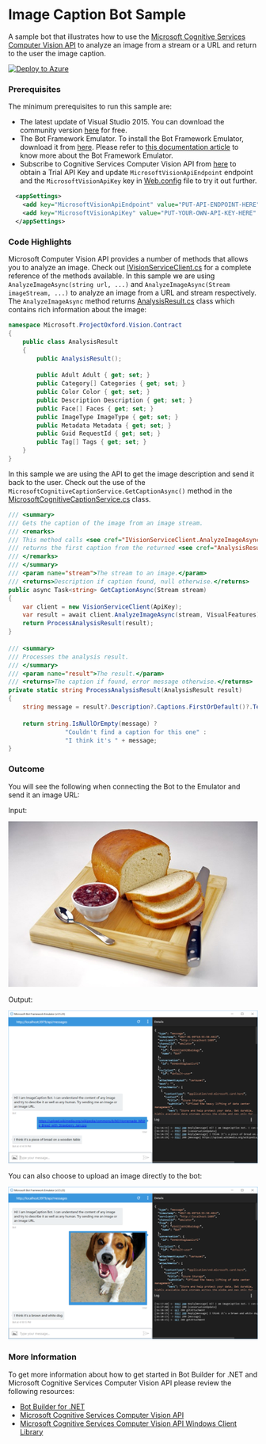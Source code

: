 ﻿# Image Caption Bot Sample

A sample bot that illustrates how to use the [Microsoft Cognitive Services Computer Vision API](https://www.microsoft.com/cognitive-services/en-us/computer-vision-api) to analyze an image from a stream or a URL and return to the user the image caption.

[![Deploy to Azure][Deploy Button]][Deploy CSharp/ImageCaption]

[Deploy Button]: https://azuredeploy.net/deploybutton.png
[Deploy CSharp/ImageCaption]: https://azuredeploy.net

### Prerequisites

The minimum prerequisites to run this sample are:
* The latest update of Visual Studio 2015. You can download the community version [here](http://www.visualstudio.com) for free.
* The Bot Framework Emulator. To install the Bot Framework Emulator, download it from [here](https://emulator.botframework.com/). Please refer to [this documentation article](https://github.com/microsoft/botframework-emulator/wiki/Getting-Started) to know more about the Bot Framework Emulator.
* Subscribe to Cognitive Services Computer Vision API from [here](https://www.microsoft.com/cognitive-services/en-us/subscriptions) to obtain a Trial API Key and update `MicrosoftVisionApiEndpoint` endpoint and the `MicrosoftVisionApiKey` key in [Web.config](Web.config) file to try it out further.

````XML
  <appSettings>
    <add key="MicrosoftVisionApiEndpoint" value="PUT-API-ENDPOINT-HERE" />
    <add key="MicrosoftVisionApiKey" value="PUT-YOUR-OWN-API-KEY-HERE" />
  </appSettings>
````

### Code Highlights
Microsoft Computer Vision API provides a number of methods that allows you to analyze an image. Check out [IVisionServiceClient.cs](https://github.com/Microsoft/Cognitive-Vision-Windows/blob/master/ClientLibrary/IVisionServiceClient.cs) for a complete reference of the methods available. In this sample we are using `AnalyzeImageAsync(string url, ...)` and `AnalyzeImageAsync(Stream imageStream, ...)` to analyze an image from a URL and stream respectively. The `AnalyzeImageAsync` method returns [AnalysisResult.cs](https://github.com/Microsoft/Cognitive-Vision-Windows/blob/master/ClientLibrary/Contract/AnalysisResult.cs) class which contains rich information about the image:

````C#
namespace Microsoft.ProjectOxford.Vision.Contract
{
    public class AnalysisResult
    {
        public AnalysisResult();

        public Adult Adult { get; set; }
        public Category[] Categories { get; set; }
        public Color Color { get; set; }
        public Description Description { get; set; }
        public Face[] Faces { get; set; }
        public ImageType ImageType { get; set; }
        public Metadata Metadata { get; set; }
        public Guid RequestId { get; set; }
        public Tag[] Tags { get; set; }
    }
}
````

In this sample we are using the API to get the image description and send it back to the user. Check out the use of the `MicrosoftCognitiveCaptionService.GetCaptionAsync()` method in the [MicrosoftCognitiveCaptionService.cs](Services/MicrosoftCognitiveCaptionService.cs) class.

````C#
/// <summary>
/// Gets the caption of the image from an image stream.
/// <remarks>
/// This method calls <see cref="IVisionServiceClient.AnalyzeImageAsync(Stream, string[])"/> and
/// returns the first caption from the returned <see cref="AnalysisResult.Description"/>
/// </remarks>
/// </summary>
/// <param name="stream">The stream to an image.</param>
/// <returns>Description if caption found, null otherwise.</returns>
public async Task<string> GetCaptionAsync(Stream stream)
{
    var client = new VisionServiceClient(ApiKey);
    var result = await client.AnalyzeImageAsync(stream, VisualFeatures);
    return ProcessAnalysisResult(result);
}

/// <summary>
/// Processes the analysis result.
/// </summary>
/// <param name="result">The result.</param>
/// <returns>The caption if found, error message otherwise.</returns>
private static string ProcessAnalysisResult(AnalysisResult result)
{
    string message = result?.Description?.Captions.FirstOrDefault()?.Text;

    return string.IsNullOrEmpty(message) ?
                "Couldn't find a caption for this one" :
                "I think it's " + message;
}
````

### Outcome

You will see the following when connecting the Bot to the Emulator and send it an image URL:

Input:

![Sample Outcome](Images/bread-on-board.jpg)

Output:

![Sample Outcome](Images/outcome-emulator-url.png)

You can also choose to upload an image directly to the bot:

![Sample Outcome](Images/outcome-emulator-stream.png)

### More Information

To get more information about how to get started in Bot Builder for .NET and Microsoft Cognitive Services Computer Vision API please review the following resources:
* [Bot Builder for .NET](https://docs.microsoft.com/en-us/bot-framework/dotnet/)
* [Microsoft Cognitive Services Computer Vision API](https://www.microsoft.com/cognitive-services/en-us/computer-vision-api)
* [Microsoft Cognitive Services Computer Vision API Windows Client Library](https://github.com/Microsoft/Cognitive-vision-windows)
